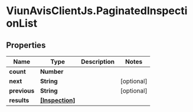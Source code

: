 # ViunAvisClientJs.PaginatedInspectionList

## Properties

Name | Type | Description | Notes
------------ | ------------- | ------------- | -------------
**count** | **Number** |  | 
**next** | **String** |  | [optional] 
**previous** | **String** |  | [optional] 
**results** | [**[Inspection]**](Inspection.md) |  | 


